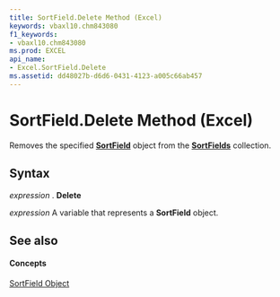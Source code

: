 ```yaml
---
title: SortField.Delete Method (Excel)
keywords: vbaxl10.chm843080
f1_keywords:
- vbaxl10.chm843080
ms.prod: EXCEL
api_name:
- Excel.SortField.Delete
ms.assetid: dd48027b-d6d6-0431-4123-a005c66ab457
---
```



# SortField.Delete Method (Excel)

Removes the specified  **[SortField](sortfield-object-excel.md)** object from the **[SortFields](sortfields-object-excel.md)** collection.


## Syntax

 _expression_ . **Delete**

 _expression_ A variable that represents a **SortField** object.


## See also


#### Concepts


[SortField Object](sortfield-object-excel.md)

